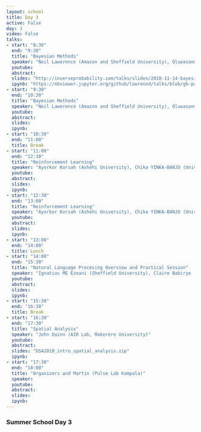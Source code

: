 ```yaml
---
layout: school
title: Day 3
active: False
day: 3
video: False
talks:
- start: "8:30"
  end: "9:30"
  title: "Bayesian Methods"
  speaker: "Neil Lawerence (Amazon and Sheffield University), Oluwasanmi Koyejo (Google & University of Illinois)"
  youtube:
  abstract:
  slides: "http://inverseprobability.com/talks/slides/2018-11-14-bayesian-methods-abuja.slides.html#/title-slide"
  ipynb: "https://nbviewer.jupyter.org/github/lawrennd/talks/blob/gh-pages/_notebooks/2018-11-14-bayesian-methods-abuja.ipynb"
- start: "9:30"
  end: "10:30"
  title: "Bayesian Methods"
  speaker: "Neil Lawerence (Amazon and Sheffield University), Oluwasanmi Koyejo (Google & University of Illinois)"
  youtube:
  abstract:
  slides:
  ipynb:
- start: "10:30"
  end: "11:00"
  title: Break
- start: "11:00"
  end: "12:30"
  title: "Reinforcement Learning"
  speaker: "Ayorkor Korsah (Ashehi University), Chika YINKA-BANJO (University of Lagos)"
  youtube:
  abstract:
  slides:
  ipynb:
- start: "12:30"
  end: "13:00"
  title: "Reinforcement Learning"
  speaker: "Ayorkor Korsah (Ashehi University), Chika YINKA-BANJO (University of Lagos)"
  youtube:
  abstract:
  slides:
  ipynb:
- start: "13:00"
  end: "14:00"
  title: Lunch
- start: "14:00"
  end: "15:30"
  title: "Natural Language Procesing Overview and Practical Session"
  speaker: "Ignatius ME Ezeani (Sheffield University), Claire Babirye (UTAMU), Mark Magumba (Makerere University)"
  youtube:
  abstract:
  slides:
  ipynb:
- start: "15:30"
  end: "16:30"
  title: Break
- start: "16:30"
  end: "17:30"
  title: "Spatial Analysis"
  speaker: "John Quinn (AIR Lab, Makerere University)"
  youtube:
  abstract:
  slides: "DSA2018_intro_spatial_analysis.zip"
  ipynb:
- start: "17:30"
  end: "18:00"
  title: "Organizers and Martin (Pulse Lab Kampala)"
  speaker:
  youtube:
  abstract:
  slides:
  ipynb:
---
```


<h3> Summer School Day 3 </h3>
